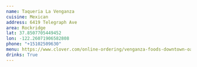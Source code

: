 ```yaml
---
name: Taqueria La Venganza
cuisine: Mexican
address: 6419 Telegraph Ave
area: Rockridge
lat: 37.8507705449452
lon: -122.26071906582808
phone: "+15102509630"
menu: https://www.clover.com/online-ordering/venganza-foods-downtown-oakland
drinks: True
---
```

